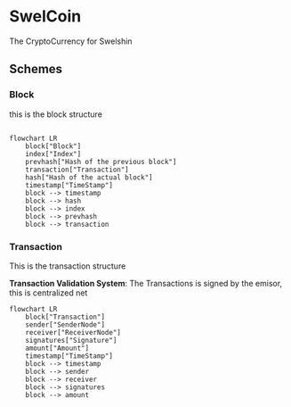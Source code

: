 # SwelCoin
The CryptoCurrency for Swelshin

## Schemes

### Block
this is the block structure



```mermaid

flowchart LR
    block["Block"]
    index["Index"]
    prevhash["Hash of the previous block"]
    transaction["Transaction"]
    hash["Hash of the actual block"]
    timestamp["TimeStamp"]
    block --> timestamp
    block --> hash
    block --> index
    block --> prevhash
    block --> transaction

```

### Transaction
This is the transaction structure

**Transaction Validation System**: The Transactions is signed by the emisor, this is centralized net


```mermaid
flowchart LR
    block["Transaction"]
    sender["SenderNode"]
    receiver["ReceiverNode"]
    signatures["Signature"]
    amount["Amount"]
    timestamp["TimeStamp"]
    block --> timestamp
    block --> sender
    block --> receiver
    block --> signatures
    block --> amount
```